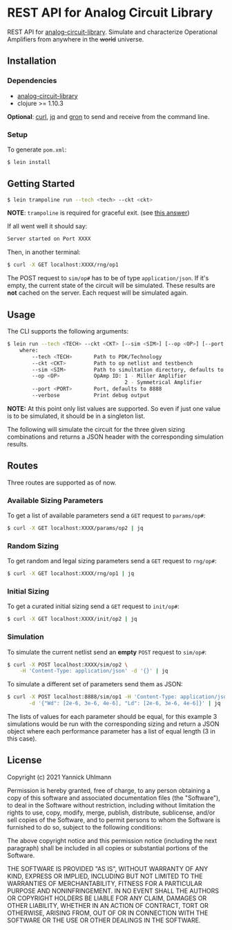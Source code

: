 # REST API for Analog Circuit Library

REST API for
[analog-circuit-library](https://gitlab-forschung.reutlingen-university.de/schweikm/analog-circuit-library).
Simulate and characterize Operational Amplifiers from anywhere in the ~~world~~
universe.

## Installation

### Dependencies

- [analog-circuit-library](https://gitlab-forschung.reutlingen-university.de/schweikm/analog-circuit-library)
- clojure >= 1.10.3

**Optional**: [curl](https://curl.se/), [jq](https://stedolan.github.io/jq/)
and [gron](https://github.com/tomnomnom/gron)
to send and receive from the command line.

### Setup

To generate `pom.xml`:

```bash
$ lein install
```

## Getting Started

```bash
$ lein trampoline run --tech <tech> --ckt <ckt>
```

**NOTE**: `trampoline` is required for graceful exit. (see 
[this answer](https://stackoverflow.com/a/10863953))

If all went well it should say:

```bash
Server started on Port XXXX
```

Then, in another terminal:

```bash
$ curl -X GET localhost:XXXX/rng/op1
```

The POST request to `sim/op#` has to be of type `application/json`. If it's
empty, the current state of the circuit will be simulated. These results are
**not** cached on the server. Each request will be simulated again.

## Usage

The CLI supports the following arguments:

```bash
$ lein run --tech <TECH> --ckt <CKT> [--sim <SIM>] [--op <OP>] [--port <PORT>]
    where:
        --tech <TECH>       Path to PDK/Technology
        --ckt <CKT>         Path to op netlist and testbench
        --sim <SIM>         Path to simultation directory, defaults to /tmp
        --op <OP>           OpAmp ID: 1 - Miller Amplifier
                                      2 - Symmetrical Amplifier
        --port <PORT>       Port, defaults to 8888
        --verbose           Print debug output
```

**NOTE:** At this point only list values are supported. So even if just one
value is to be simulated, it should be in a singleton list.

The following will simulate the circuit for the three given sizing combinations
and returns a JSON header with the corresponding simulation results.

## Routes

Three routes are supported as of now.

### Available Sizing Parameters

To get a list of available parameters send a `GET` request to `params/op#`:

```bash
$ curl -X GET localhost:XXXX/params/op2 | jq
```

### Random Sizing

To get random and legal sizing parameters send a `GET` request to `rng/op#`:

```bash
$ curl -X GET localhost:XXXX/rng/op1 | jq
```

### Initial Sizing

To get a curated initial sizing send a `GET` request to `init/op#`:

```bash
$ curl -X GET localhost:XXXX/init/op2 | jq
```

### Simulation

To simulate the current netlist send an **empty** `POST` request to `sim/op#`:

```bash
$ curl -X POST localhost:XXXX/sim/op2 \
    -H 'Content-Type: application/json' -d '{}' | jq
```

To simulate a different set of parameters send them as JSON:

```bash
$ curl -X POST localhost:8888/sim/op1 -H 'Content-Type: application/json' \
       -d '{"Wd": [2e-6, 3e-6, 4e-6], "Ld": [2e-6, 3e-6, 4e-6]}' | jq
```

The lists of values for each parameter should be equal, for this example 3
simulations would be run with the corresponding sizing and return a JSON object
where each performance parameter has a list of equal length (3 in this case).

## License

Copyright (c) 2021 Yannick Uhlmann

Permission is hereby granted, free of charge, to any person obtaining a copy of
this software and associated documentation files (the "Software"), to deal in
the Software without restriction, including without limitation the rights to
use, copy, modify, merge, publish, distribute, sublicense, and/or sell copies
of the Software, and to permit persons to whom the Software is furnished to do
so, subject to the following conditions:

The above copyright notice and this permission notice (including the next
paragraph) shall be included in all copies or substantial portions of the
Software.

THE SOFTWARE IS PROVIDED "AS IS", WITHOUT WARRANTY OF ANY KIND, EXPRESS OR
IMPLIED, INCLUDING BUT NOT LIMITED TO THE WARRANTIES OF MERCHANTABILITY,
FITNESS FOR A PARTICULAR PURPOSE AND NONINFRINGEMENT. IN NO EVENT SHALL THE
AUTHORS OR COPYRIGHT HOLDERS BE LIABLE FOR ANY CLAIM, DAMAGES OR OTHER
LIABILITY, WHETHER IN AN ACTION OF CONTRACT, TORT OR OTHERWISE, ARISING FROM,
OUT OF OR IN CONNECTION WITH THE SOFTWARE OR THE USE OR OTHER DEALINGS IN THE
SOFTWARE.
